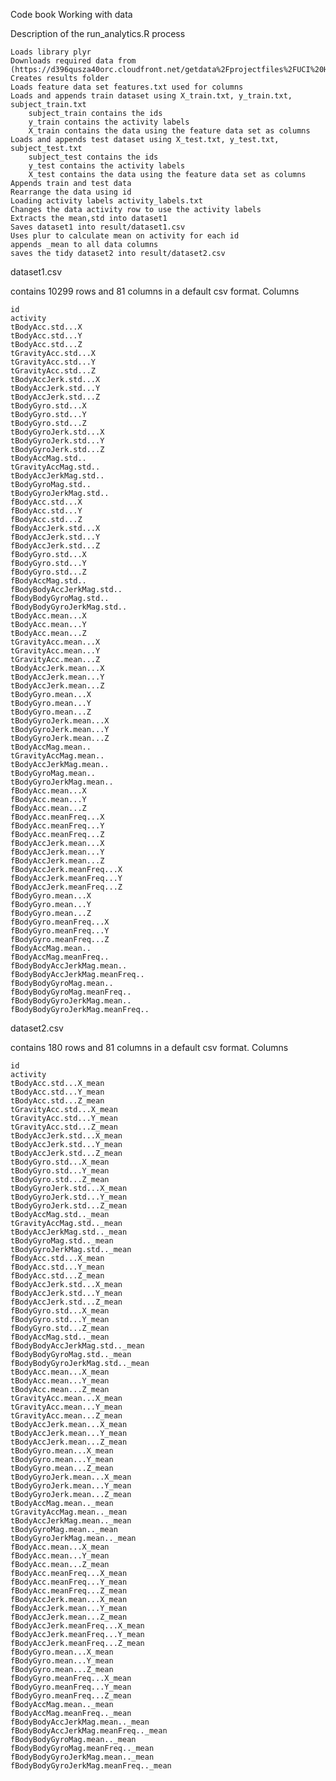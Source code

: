 
Code book
Working with data

Description of the run_analytics.R process

    Loads library plyr
    Downloads required data from (https://d396qusza40orc.cloudfront.net/getdata%2Fprojectfiles%2FUCI%20HAR%20Dataset.zip)
    Creates results folder
    Loads feature data set features.txt used for columns
    Loads and appends train dataset using X_train.txt, y_train.txt, subject_train.txt
        subject_train contains the ids
        y_train contains the activity labels
        X_train contains the data using the feature data set as columns
    Loads and appends test dataset using X_test.txt, y_test.txt, subject_test.txt
        subject_test contains the ids
        y_test contains the activity labels
        X_test contains the data using the feature data set as columns
    Appends train and test data
    Rearrange the data using id
    Loading activity labels activity_labels.txt
    Changes the data activity row to use the activity labels
    Extracts the mean,std into dataset1
    Saves dataset1 into result/dataset1.csv
    Uses plur to calculate mean on activity for each id
    appends _mean to all data columns
    saves the tidy dataset2 into result/dataset2.csv

dataset1.csv

contains 10299 rows and 81 columns in a default csv format.
Columns

    id
    activity
    tBodyAcc.std...X
    tBodyAcc.std...Y
    tBodyAcc.std...Z
    tGravityAcc.std...X
    tGravityAcc.std...Y
    tGravityAcc.std...Z
    tBodyAccJerk.std...X
    tBodyAccJerk.std...Y
    tBodyAccJerk.std...Z
    tBodyGyro.std...X
    tBodyGyro.std...Y
    tBodyGyro.std...Z
    tBodyGyroJerk.std...X
    tBodyGyroJerk.std...Y
    tBodyGyroJerk.std...Z
    tBodyAccMag.std..
    tGravityAccMag.std..
    tBodyAccJerkMag.std..
    tBodyGyroMag.std..
    tBodyGyroJerkMag.std..
    fBodyAcc.std...X
    fBodyAcc.std...Y
    fBodyAcc.std...Z
    fBodyAccJerk.std...X
    fBodyAccJerk.std...Y
    fBodyAccJerk.std...Z
    fBodyGyro.std...X
    fBodyGyro.std...Y
    fBodyGyro.std...Z
    fBodyAccMag.std..
    fBodyBodyAccJerkMag.std..
    fBodyBodyGyroMag.std..
    fBodyBodyGyroJerkMag.std..
    tBodyAcc.mean...X
    tBodyAcc.mean...Y
    tBodyAcc.mean...Z
    tGravityAcc.mean...X
    tGravityAcc.mean...Y
    tGravityAcc.mean...Z
    tBodyAccJerk.mean...X
    tBodyAccJerk.mean...Y
    tBodyAccJerk.mean...Z
    tBodyGyro.mean...X
    tBodyGyro.mean...Y
    tBodyGyro.mean...Z
    tBodyGyroJerk.mean...X
    tBodyGyroJerk.mean...Y
    tBodyGyroJerk.mean...Z
    tBodyAccMag.mean..
    tGravityAccMag.mean..
    tBodyAccJerkMag.mean..
    tBodyGyroMag.mean..
    tBodyGyroJerkMag.mean..
    fBodyAcc.mean...X
    fBodyAcc.mean...Y
    fBodyAcc.mean...Z
    fBodyAcc.meanFreq...X
    fBodyAcc.meanFreq...Y
    fBodyAcc.meanFreq...Z
    fBodyAccJerk.mean...X
    fBodyAccJerk.mean...Y
    fBodyAccJerk.mean...Z
    fBodyAccJerk.meanFreq...X
    fBodyAccJerk.meanFreq...Y
    fBodyAccJerk.meanFreq...Z
    fBodyGyro.mean...X
    fBodyGyro.mean...Y
    fBodyGyro.mean...Z
    fBodyGyro.meanFreq...X
    fBodyGyro.meanFreq...Y
    fBodyGyro.meanFreq...Z
    fBodyAccMag.mean..
    fBodyAccMag.meanFreq..
    fBodyBodyAccJerkMag.mean..
    fBodyBodyAccJerkMag.meanFreq..
    fBodyBodyGyroMag.mean..
    fBodyBodyGyroMag.meanFreq..
    fBodyBodyGyroJerkMag.mean..
    fBodyBodyGyroJerkMag.meanFreq..

dataset2.csv

contains 180 rows and 81 columns in a default csv format.
Columns

    id
    activity
    tBodyAcc.std...X_mean
    tBodyAcc.std...Y_mean
    tBodyAcc.std...Z_mean
    tGravityAcc.std...X_mean
    tGravityAcc.std...Y_mean
    tGravityAcc.std...Z_mean
    tBodyAccJerk.std...X_mean
    tBodyAccJerk.std...Y_mean
    tBodyAccJerk.std...Z_mean
    tBodyGyro.std...X_mean
    tBodyGyro.std...Y_mean
    tBodyGyro.std...Z_mean
    tBodyGyroJerk.std...X_mean
    tBodyGyroJerk.std...Y_mean
    tBodyGyroJerk.std...Z_mean
    tBodyAccMag.std.._mean
    tGravityAccMag.std.._mean
    tBodyAccJerkMag.std.._mean
    tBodyGyroMag.std.._mean
    tBodyGyroJerkMag.std.._mean
    fBodyAcc.std...X_mean
    fBodyAcc.std...Y_mean
    fBodyAcc.std...Z_mean
    fBodyAccJerk.std...X_mean
    fBodyAccJerk.std...Y_mean
    fBodyAccJerk.std...Z_mean
    fBodyGyro.std...X_mean
    fBodyGyro.std...Y_mean
    fBodyGyro.std...Z_mean
    fBodyAccMag.std.._mean
    fBodyBodyAccJerkMag.std.._mean
    fBodyBodyGyroMag.std.._mean
    fBodyBodyGyroJerkMag.std.._mean
    tBodyAcc.mean...X_mean
    tBodyAcc.mean...Y_mean
    tBodyAcc.mean...Z_mean
    tGravityAcc.mean...X_mean
    tGravityAcc.mean...Y_mean
    tGravityAcc.mean...Z_mean
    tBodyAccJerk.mean...X_mean
    tBodyAccJerk.mean...Y_mean
    tBodyAccJerk.mean...Z_mean
    tBodyGyro.mean...X_mean
    tBodyGyro.mean...Y_mean
    tBodyGyro.mean...Z_mean
    tBodyGyroJerk.mean...X_mean
    tBodyGyroJerk.mean...Y_mean
    tBodyGyroJerk.mean...Z_mean
    tBodyAccMag.mean.._mean
    tGravityAccMag.mean.._mean
    tBodyAccJerkMag.mean.._mean
    tBodyGyroMag.mean.._mean
    tBodyGyroJerkMag.mean.._mean
    fBodyAcc.mean...X_mean
    fBodyAcc.mean...Y_mean
    fBodyAcc.mean...Z_mean
    fBodyAcc.meanFreq...X_mean
    fBodyAcc.meanFreq...Y_mean
    fBodyAcc.meanFreq...Z_mean
    fBodyAccJerk.mean...X_mean
    fBodyAccJerk.mean...Y_mean
    fBodyAccJerk.mean...Z_mean
    fBodyAccJerk.meanFreq...X_mean
    fBodyAccJerk.meanFreq...Y_mean
    fBodyAccJerk.meanFreq...Z_mean
    fBodyGyro.mean...X_mean
    fBodyGyro.mean...Y_mean
    fBodyGyro.mean...Z_mean
    fBodyGyro.meanFreq...X_mean
    fBodyGyro.meanFreq...Y_mean
    fBodyGyro.meanFreq...Z_mean
    fBodyAccMag.mean.._mean
    fBodyAccMag.meanFreq.._mean
    fBodyBodyAccJerkMag.mean.._mean
    fBodyBodyAccJerkMag.meanFreq.._mean
    fBodyBodyGyroMag.mean.._mean
    fBodyBodyGyroMag.meanFreq.._mean
    fBodyBodyGyroJerkMag.mean.._mean
    fBodyBodyGyroJerkMag.meanFreq.._mean
